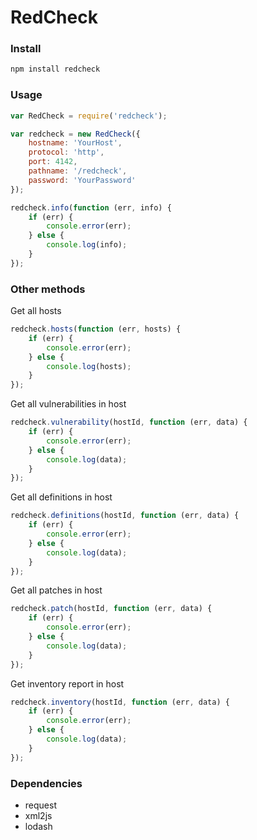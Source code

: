 # RedCheck

### Install

```bash
npm install redcheck
```

### Usage

```javascript
var RedCheck = require('redcheck');

var redcheck = new RedCheck({
    hostname: 'YourHost',
    protocol: 'http',
    port: 4142,
    pathname: '/redcheck',
    password: 'YourPassword'
});

redcheck.info(function (err, info) {
    if (err) {
        console.error(err);
    } else {
        console.log(info);
    }
});
```

### Other methods
Get all hosts
```javascript
redcheck.hosts(function (err, hosts) {
    if (err) {
        console.error(err);
    } else {
        console.log(hosts);
    }
});
```

Get all vulnerabilities in host
```javascript
redcheck.vulnerability(hostId, function (err, data) {
    if (err) {
        console.error(err);
    } else {
        console.log(data);
    }
});
```

Get all definitions in host
```javascript
redcheck.definitions(hostId, function (err, data) {
    if (err) {
        console.error(err);
    } else {
        console.log(data);
    }
});
```

Get all patches in host
```javascript
redcheck.patch(hostId, function (err, data) {
    if (err) {
        console.error(err);
    } else {
        console.log(data);
    }
});
```

Get inventory report in host
```javascript
redcheck.inventory(hostId, function (err, data) {
    if (err) {
        console.error(err);
    } else {
        console.log(data);
    }
});
```

### Dependencies
* request
* xml2js
* lodash